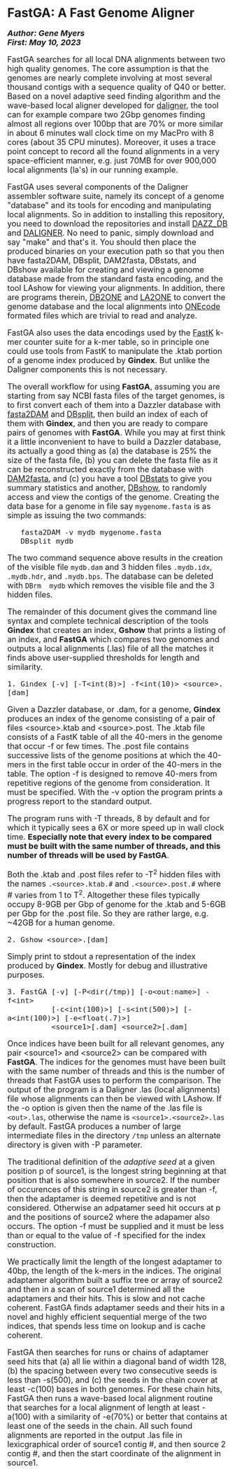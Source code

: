# FastGA: A Fast Genome Aligner
  
<font size ="4">**_Author:  Gene Myers_**<br>
**_First:   May 10, 2023_**<br>

FastGA searches for all local DNA alignments between two high quality genomes.
The core assumption is that the genomes are nearly complete involving at most several
thousand contigs with a sequence quality of Q40 or better.
Based on a novel adaptive seed finding algorithm and the wave-based local aligner developed for
[daligner](https://github.com/thegenemyers/DALIGNER), the tool can for example compare
two 2Gbp genomes finding almost all regions over 100bp that are 70% or more similar
in about 6 minutes wall clock time on my MacPro with 8 cores (about 35 CPU minutes).
Moreover, it uses a trace point concept to record all the found alignments in a very space-efficient manner, e.g. just 70MB for over
900,000 local alignments (la's) in our running example.

FastGA uses several components of the Daligner assembler software suite,
namely its concept of a genome "database" and its tools for encoding
and manipulating local alignments.  So in addition to installing this
repository, you need to download the repositories and install
[DAZZ_DB](https://github.com/thegenemyers/DAZZ_DB) and
[DALIGNER](https://github.com/thegenemyers/DALIGNER).
No need to panic, simply download and say "make" and that's it.
You should then place the produced binaries on your execution path so
that you then have fasta2DAM, DBsplit, DAM2fasta, DBstats, and DBshow available for
creating and viewing a genome database made from the standard fasta
encoding, and the tool LAshow for viewing your alignments.  In
addition, there are programs therein, [DB2ONE](https://github.com/thegenemyers/DAZZ_DB)
and [LA2ONE](https://github.com/thegenemyers/DALIGNER) to convert the genome database and the
local alignments into [ONEcode](https://github.com/thegenemyers/ONEcode) formated files which are trivial to read and analyze.

FastGA also uses the data encodings used by the [FastK](https://github.com/thegenemyers/FASTK)
k-mer counter suite
for a k-mer table, so in principle one could use tools from FastK to manipulate
the .ktab portion of a genome index produced by **Gindex**.  But unlike the
Daligner components this is not necessary.

The overall workflow for using **FastGA**, assuming you are starting from
say NCBI fasta files of the target genomes, is to first convert each of them into a Dazzler database with [fasta2DAM](https://github.com/thegenemyers/DAZZ_DB) and
[DBsplit](https://github.com/thegenemyers/DAZZ_DB), then build an index of each of them with **Gindex**, and then you are ready to compare pairs of
genomes with **FastGA**.
While you may at first think it a little inconvenient to have to build
a Dazzler database, its actually a good thing as (a) the database is
25% the size of the fasta file, (b) you can delete the fasta file as it can be reconstructed exactly from the database with [DAM2fasta](https://github.com/thegenemyers/DAZZ_DB), and (c) you have a tool [DBstats](https://github.com/thegenemyers/DAZZ_DB) to give you summary statistics and another, [DBshow](https://github.com/thegenemyers/DAZZ_DB), to randomly access
and view the contigs of the genome.  Creating the data base for a genome in file say ```mygenome.fasta``` is as simple as issuing the two commands:

```
   fasta2DAM -v mydb mygenome.fasta
   DBsplit mydb
```

The two command sequence above results in the creation of the visible file ```mydb.dam``` and 3 hidden
files ```.mydb.idx```, ```.mydb.hdr```, and ```.mydb.bps```.  The database can be deleted
with ```DBrm  mydb``` which removes the visible file and the 3 hidden files.

The remainder of this document gives the command line syntax and complete technical description
of the tools **Gindex** that creates an index, **Gshow** that prints a listing of an index, and **FastGA** which compares two genomes and outputs a local alignments (.las) file of all the matches it finds above user-supplied thresholds for length and similarity.

<a name="Gindex"></a>

```
1. Gindex [-v] [-T<int(8)>] -f<int(10)> <source>.[dam]
```

Given a Dazzler database, or .dam, for a genome, **Gindex** produces an index of the genome
consisting of a pair of files \<source>.ktab and \<source>.post.  The .ktab file consists of a
FastK table of all the 40-mers in the genome that occur -f or few times.  The .post file
contains successive lists of the genome positions at which the 40-mers in the first table occur
in order of the 40-mers in the table.  The option -f is designed to remove 40-mers from
repetitive regions of the genome from consideration.  It must be specified.  With the -v
option the program prints a progress report to the standard output.

The program runs with -T threads, 8 by default and for which it typically sees a 6X or more
speed up in wall clock time.  **Especially note that every index to be compared must be built
with the same number of threads, and this number of threads will be used by FastGA**.

Both the .ktab and .post files refer to -T<sup>2</sup> hidden files with the names ```.<source>.ktab.#```
and ```.<source>.post.#``` where # varies from 1 to T<sup>2</sup>.  Altogether these files typically occupy 8-9GB per Gbp of genome for
the .ktab and 5-6GB per Gbp for the .post file.  So they are rather large, e.g. ~42GB for
a human genome.

<a name="Gshow"></a>

```
2. Gshow <source>.[dam]
```

Simply print to stdout a representation of the index produced by **Gindex**.  Mostly for
debug and illustrative purposes.

```
3. FastGA [-v] [-P<dir(/tmp)] [-o<out:name>] -f<int>
          [-c<int(100)>] [-s<int(500)>] [-a<int(100)>] [-e<float(.7)>]
          <source1>[.dam] <source2>[.dam]
```

Once indices have been built for all relevant genomes, any pair \<source1> and \<source2> can be compared with **FastGA**.  The indices for the genomes must have been built with the same
number of threads and this is the number of threads that FastGA uses to perform the comparison.
The output of the program is a Daligner .las (local alignments) file whose alignments can then
be viewed with LAshow.  If the -o option is given then the name of the .las file is
```<out>.las```, otherwise the name is ```<source1>.<source2>.las``` by default.  FastGA
produces a number of large intermediate files in the directory ```/tmp``` unless an alternate
directory is given with -P parameter.

The traditional definition of the *adaptive seed* at a given position p of source1, is the longest string beginning at that position that is also somewhere in source2.  If the number of
occurences of this string in source2 is greater than -f, then the adaptamer is deemed repetitive and is not considered.  Otherwise an adpatamer seed hit occurs at p and the positions of source2
where the adapamer also occurs.  The option -f must be supplied and it must be less than or equal to the value of -f specified for the index construction.

We practically limit the length of the longest adaptamer to 40bp, the length of the k-mers in
the indices.  The original adaptamer algorithm built a suffix tree or array of source2 and then
in a scan of source1 determined all the adaptamers and their hits.  This is slow and not cache
coherent.  FastGA finds adaptamer seeds and their hits in a novel and highly efficient sequential merge of the two indices, that spends less time on lookup and is cache coherent.  

FastGA then searches for runs or chains of adaptamer seed hits that (a) all lie within a diagonal band of width 128, (b) the spacing between every two consecutive seeds is less than -s(500), and
(c) the seeds in the chain cover at least -c(100) bases in both genomes.  For these chain
hits, FastGA then runs a wave-based local alignment routine that searches for a local alignment
of length at least -a(100) with a similarity of -e(70%) or better that contains at least one
of the seeds in the chain.  All such found alignments are reported in the output .las file in
lexicgraphical order of source1 contig #, and then source 2 contig #, and then the start coordinate of the alignment in source1.